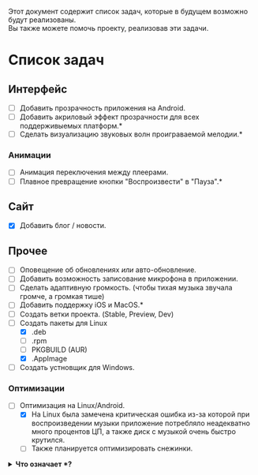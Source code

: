 Этот документ содержит список задач, которые в будущем возможно будут реализованы.<br>
Вы также можете помочь проекту, реализовав эти задачи.
# Список задач
## Интерфейс
- [ ] Добавить прозрачность приложения на Android.
- [ ] Добавить акриловый эффект прозрачности для всех поддерживыемых платформ.*
- [ ] Сделать визуализацию звуковых волн проиграваемой мелодии.*
### Анимации
- [ ] Анимация переключения между плеерами.
- [ ] Плавное превращение кнопки "Воспроизвести" в "Пауза".*
## Сайт
- [x] Добавить блог / новости.
## Прочее
- [ ] Оповещение об обновлениях *или* авто-обновление.
- [ ] Добавить возможность записование микрофона в приложении.
- [ ] Сделать адаптивную громкость. (чтобы тихая музыка звучала громче, а громкая тише)
- [ ] Добавить поддержку iOS и MacOS.*
- [ ] Создать ветки проекта. (Stable, Preview, Dev)
- [ ] Создать пакеты для Linux
    - [x] .deb
    - [ ] .rpm
    - [ ] PKGBUILD (AUR)
    - [x] .AppImage
- [ ] Создать устновщик для Windows.

### Оптимизации
- [ ] Оптимизация на Linux/Android.
    - [x] На Linux была замечена критическая ошибка из-за которой при воспроизведении музыки приложение потребляло неадекватно много процентов ЦП, а также диск с музыкой очень быстро крутился.
    - [ ] Также планируется оптимизировать снежинки.

<details>

<summary><b>Что означает *?</b></summary>

Звезда на конце задачи может обозначать эти варианты:
* Реализовать задачу может быть очень сложно.
* Задача не имеет приоритета.

Так что надеется на реализование этих задач не стоит.

</details>